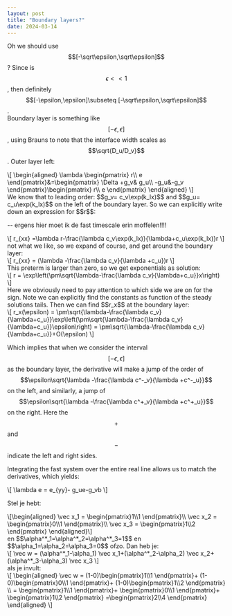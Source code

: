 ```yaml
---
layout: post
title: "Boundary layers?"
date: 2024-03-14
---
```

Oh we should use $$[-\sqrt\epsilon,\sqrt\epsilon]$$? Since is $$\epsilon<<1$$, then definitely $$[-\epsilon,\epsilon]\subseteq [-\sqrt\epsilon,\sqrt\epsilon]$$.  
Boundary layer is something like $$[-\epsilon,\epsilon]$$, using Brauns to note that the interface width scales as $$\sqrt{D_u/D_v}$$.  Outer layer left:
<div>\[
\begin{aligned}
\lambda \begin{pmatrix}
r\\ e
\end{pmatrix}&=\begin{pmatrix}
\Delta +g_v& g_u\\ -g_u&-g_v
\end{pmatrix}\begin{pmatrix}
r\\ e
\end{pmatrix}
\end{aligned}
\]</div>
We know that to leading order: $$g_v= c_v\exp(k_lx)$$ and $$g_u= c_u\exp(k_lx)$$ on the left of the boundary layer. So we can explicitly write down an expression for $$r$$:

-- ergens hier moet ik de fast timescale erin moffelen!!!!

<div>\[
r_{xx} =\lambda r-\frac{\lambda c_v\exp(k_lx)}{\lambda+c_u\exp(k_lx)}r
\]</div>
not what we like, so we expand of course, and get around the boundary layer:
<div>\[
r_{xx} = (\lambda -\frac{\lambda c_v}{\lambda +c_u})r
\]</div>
This preterm is larger than zero, so we get exponentials as solution:
<div>\[
r = \exp\left(\pm\sqrt{\lambda-\frac{\lambda c_v}{\lambda+c_u}}x\right)
\]</div>
Here we obviously need to pay attention to which side we are on for the sign. 
Note we can explicitly find the constants as function of the steady solutions tails.
Then we can find $$r_x$$ at the boundary layer:
<div>\[
r_x(\epsilon) = \pm\sqrt{\lambda-\frac{\lambda c_v}{\lambda+c_u}}\exp\left(\pm\sqrt{\lambda-\frac{\lambda c_v}{\lambda+c_u}}\epsilon\right) = \pm\sqrt{\lambda-\frac{\lambda c_v}{\lambda+c_u}}+O(\epsilon)
\]</div>

Which implies that when we consider the interval $$[-\epsilon,\epsilon]$$ as the boundary layer, the derivative will make a jump of the order of $$\epsilon\sqrt{\lambda -\frac{\lambda c^-_v}{\lambda +c^-_u}}$$ on the left, and similarly, a jump of $$\epsilon\sqrt{\lambda -\frac{\lambda c^+_v}{\lambda +c^+_u}}$$ on the right. Here the $$+$$ and $$-$$ indicate the left and right sides. 

Integrating the fast system over the entire real line allows us to match the derivatives, which yields:

<div>\[
\lambda e = e_{yy}- g_ue-g_vb
\]</div>



Stel je hebt:
<div>\[\begin{aligned}
\vec x_1 = \begin{pmatrix}1\\1 \end{pmatrix}\\
\vec x_2 = \begin{pmatrix}0\\1 \end{pmatrix}\\
\vec x_3 = \begin{pmatrix}1\\2 \end{pmatrix}
\end{aligned}\]</div>
en $$\alpha^*_1=\alpha^*_2=\alpha^*_3=1$$ en $$\alpha_1=\alpha_2=\alpha_3=0$$ ofzo. Dan heb je:
<div>\[
\vec w = (\alpha^*_1-\alpha_1) \vec x_1+(\alpha^*_2-\alpha_2) \vec x_2+(\alpha^*_3-\alpha_3) \vec x_3
\]</div>
als je invult:
<div>\[
\begin{aligned}
\vec w = (1-0)\begin{pmatrix}1\\1 \end{pmatrix}+ (1-0)\begin{pmatrix}0\\1 \end{pmatrix}+ (1-0)\begin{pmatrix}1\\2 \end{pmatrix} \\
= \begin{pmatrix}1\\1 \end{pmatrix}+ \begin{pmatrix}0\\1 \end{pmatrix}+ \begin{pmatrix}1\\2 \end{pmatrix} =\begin{pmatrix}2\\4 \end{pmatrix}
\end{aligned}
\]</div>
